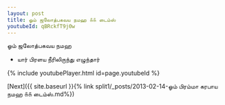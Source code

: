 ```yaml
---
layout: post
title: ஓம் ஜலோத்பகவய நமஹ ௧௧ டைம்ஸ்
youtubeId: qBRckfT9j0w
---
```

 
 
 ஓம் ஜலோத்பகவய நமஹ  
 
 -  யார் பிரளய நீரிலிருந்து எழுந்தார் 
 
  
 
  
 
 
 
 
 
 


{% include youtubePlayer.html id=page.youtubeId %}
 
[Next]({{ site.baseurl }}{% link  split1/_posts/2013-02-14-ஓம் பிரம்மா கரபாய நமஹ ௧௧ டைம்ஸ்.md%})
 
